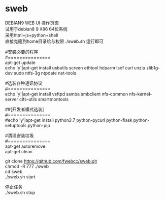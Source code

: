 # sweb
DEBIAN9 WEB UI 操作页面<br>
试用于debian8 9 X86 64位系统<br>
采用html+js+python+shell <br>
直接克隆到home目录给与权限 ./sweb.sh 运行即可<br>

#安装必要的程序<br>
#===============<br>
apt-get update<br>
echo 'y'|apt-get install usbutils screen ethtool hdparm lsof curl unzip zlib1g-dev sudo ntfs-3g ntpdate net-tools<br>

#选装各种通讯协议<br>
#===============<br>
echo 'y'|apt-get install vsftpd samba smbclient nfs-common nfs-kernel-server cifs-utils smartmontools<br>

##[开发者模式选装]<br>
#===============<br>
#echo 'y'|apt-get install python2.7 python-pycurl python-flask  python-setuptools python-pip <br>


#清理安装垃圾<br>
#===============<br>
apt-get autoremove<br>
apt-get clean<br>


git clone https://github.com/fwebcc/sweb.git<br>
chmod -R 777 ./sweb<br>
cd sweb<br>
./sweb.sh start<br>

停止任务<br>
./sweb.sh stop<br>
